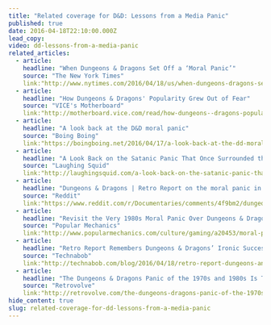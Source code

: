 ```yaml
---
title: "Related coverage for D&D: Lessons from a Media Panic"
published: true
date: 2016-04-18T22:10:00.000Z
lead_copy:
video: dd-lessons-from-a-media-panic
related_articles:
  - article:
    headline: "When Dungeons & Dragons Set Off a ‘Moral Panic’"
    source: "The New York Times"
    link:"http://www.nytimes.com/2016/04/18/us/when-dungeons-dragons-set-off-a-moral-panic.html"
  - article:
    headline: "How Dungeons & Dragons' Popularity Grew Out of Fear"
    source: "VICE's Motherboard"
    link:"http://motherboard.vice.com/read/how-dungeons--dragons-popularity-grew-out-of-fear?utm_source=mbtwitter"
  - article:
    headline: "A look back at the D&D moral panic"
    source: "Boing Boing"
    link:"https://boingboing.net/2016/04/17/a-look-back-at-the-dd-moral-p.html"
  - article:
    headline: "A Look Back on the Satanic Panic That Once Surrounded the Game Dungeons & Dragons"
    source: "Laughing Squid"
    link:"http://laughingsquid.com/a-look-back-on-the-satanic-panic-that-once-surrounded-the-game-dungeons-dragons/"
  - article:
    headline: "Dungeons & Dragons | Retro Report on the moral panic in the 1980s of Dungeons & Dragons "
    source: "Reddit"
    link:"https://www.reddit.com/r/Documentaries/comments/4f9bm2/dungeons_dragons_fact_from_fantasy2016_retro/"
  - article:
    headline: "Revisit the Very 1980s Moral Panic Over Dungeons & Dragons"
    source: "Popular Mechanics"
    link:"http://www.popularmechanics.com/culture/gaming/a20453/moral-panic-dungeons-dragons/"
  - article:
    headline: "Retro Report Remembers Dungeons & Dragons’ Ironic Success Story"
    source: "Technabob"
    link:"http://technabob.com/blog/2016/04/18/retro-report-dungeons-and-dragons/"
  - article:
    headline: "The Dungeons & Dragons Panic of the 1970s and 1980s Is Tackled in This Retro Report Video"
    source: "Retrovolve"
    link:"http://retrovolve.com/the-dungeons-dragons-panic-of-the-1970s-and-1980s-is-tackled-in-this-retro-report-video/"
hide_content: true
slug: related-coverage-for-dd-lessons-from-a-media-panic
---
```


